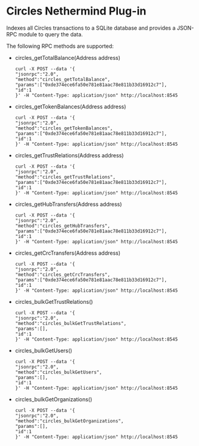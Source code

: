# Circles Nethermind Plug-in
Indexes all Circles transactions to a SQLite database and provides a JSON-RPC module to query the data.

The following RPC methods are supported:
* circles_getTotalBalance(Address address)
    ```shell
    curl -X POST --data '{
    "jsonrpc":"2.0",
    "method":"circles_getTotalBalance",
    "params":["0xde374ece6fa50e781e81aac78e811b33d16912c7"],
    "id":1
    }' -H "Content-Type: application/json" http://localhost:8545
    ```
* circles_getTokenBalances(Address address)
    ```shell
    curl -X POST --data '{
    "jsonrpc":"2.0",
    "method":"circles_getTokenBalances",
    "params":["0xde374ece6fa50e781e81aac78e811b33d16912c7"],
    "id":1
    }' -H "Content-Type: application/json" http://localhost:8545
    ```
* circles_getTrustRelations(Address address)
    ```shell
    curl -X POST --data '{
    "jsonrpc":"2.0",
    "method":"circles_getTrustRelations",
    "params":["0xde374ece6fa50e781e81aac78e811b33d16912c7"],
    "id":1
    }' -H "Content-Type: application/json" http://localhost:8545
    ```
* circles_getHubTransfers(Address address)
    ```shell
    curl -X POST --data '{
    "jsonrpc":"2.0",
    "method":"circles_getHubTransfers",
    "params":["0xde374ece6fa50e781e81aac78e811b33d16912c7"],
    "id":1
    }' -H "Content-Type: application/json" http://localhost:8545
    ```
* circles_getCrcTransfers(Address address)
    ```shell
    curl -X POST --data '{
    "jsonrpc":"2.0",
    "method":"circles_getCrcTransfers",
    "params":["0xde374ece6fa50e781e81aac78e811b33d16912c7"],
    "id":1
    }' -H "Content-Type: application/json" http://localhost:8545
    ```
* circles_bulkGetTrustRelations()
    ```shell
    curl -X POST --data '{
    "jsonrpc":"2.0",
    "method":"circles_bulkGetTrustRelations",
    "params":[],
    "id":1
    }' -H "Content-Type: application/json" http://localhost:8545
    ```
* circles_bulkGetUsers()
    ```shell
    curl -X POST --data '{
    "jsonrpc":"2.0",
    "method":"circles_bulkGetUsers",
    "params":[],
    "id":1
    }' -H "Content-Type: application/json" http://localhost:8545
    ```
* circles_bulkGetOrganizations()
    ```shell
    curl -X POST --data '{
    "jsonrpc":"2.0",
    "method":"circles_bulkGetOrganizations",
    "params":[],
    "id":1
    }' -H "Content-Type: application/json" http://localhost:8545
    ```
